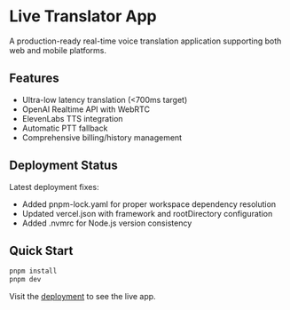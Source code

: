# Live Translator App

A production-ready real-time voice translation application supporting both web and mobile platforms.

## Features

- Ultra-low latency translation (<700ms target) 
- OpenAI Realtime API with WebRTC
- ElevenLabs TTS integration
- Automatic PTT fallback
- Comprehensive billing/history management

## Deployment Status

Latest deployment fixes:
- Added pnpm-lock.yaml for proper workspace dependency resolution
- Updated vercel.json with framework and rootDirectory configuration
- Added .nvmrc for Node.js version consistency

## Quick Start

```bash
pnpm install
pnpm dev
```

Visit the [deployment](https://live-translator-app.vercel.app) to see the live app.